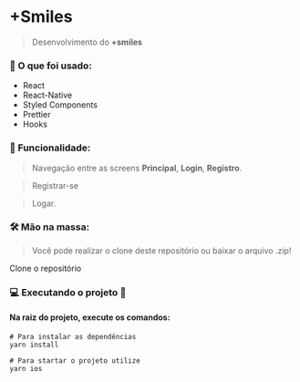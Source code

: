 

# +Smiles

> Desenvolvimento do **+smiles**

### 📄 O que foi usado:

- React
- React-Native
- Styled Components
- Prettier
- Hooks


### 🎯 Funcionalidade:

> Navegação entre as screens **Principal**, **Login**, **Registro**.

> Registrar-se

> Logar.

### 🛠 Mão na massa:

> Você pode realizar o clone deste repositório ou baixar o arquivo .zip!

Clone o repositório

### 💻 Executando o projeto 🚀

#### Na raiz do projeto, execute os comandos:

````
# Para instalar as dependências
yarn install

# Para startar o projeto utilize
yarn ios
````
